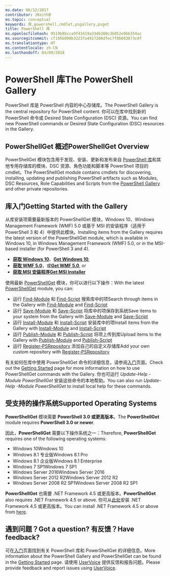 ```yaml
---
ms.date: 06/12/2017
contributor: JKeithB
ms.topic: conceptual
keywords: 库,powershell,cmdlet,psgallery,psget
title: PowerShell 库
ms.openlocfilehash: 9519b8bcca9f43419a33db380c3b852e9bb354ac
ms.sourcegitcommit: cf195b090b3223fa4917206dfec7f0b603873cdf
ms.translationtype: HT
ms.contentlocale: zh-CN
ms.lasthandoff: 04/09/2018
---
```

# <a name="the-powershell-gallery"></a><span data-ttu-id="35fec-103">PowerShell 库</span><span class="sxs-lookup"><span data-stu-id="35fec-103">The PowerShell Gallery</span></span>

<span data-ttu-id="35fec-104">PowerShell 库是 PowerShell 内容的中心存储库。</span><span class="sxs-lookup"><span data-stu-id="35fec-104">The PowerShell Gallery is the central repository for PowerShell content.</span></span> <span data-ttu-id="35fec-105">你可以在库中找到新的 PowerShell 命令或 Desired State Configuration (DSC) 资源。</span><span class="sxs-lookup"><span data-stu-id="35fec-105">You can find new PowerShell commands or Desired State Configuration (DSC) resources in the Gallery.</span></span>

## <a name="powershellget-overview"></a><span data-ttu-id="35fec-106">PowerShellGet 概述</span><span class="sxs-lookup"><span data-stu-id="35fec-106">PowerShellGet Overview</span></span>

<span data-ttu-id="35fec-107">PowerShellGet 模块包含用于发现、安装、更新和发布来自 [PowerShell 库](https://www.PowerShellGallery.com)和其他专用存储库的模块、DSC 资源、角色功能和脚本等 PowerShell 项目的 cmdlet。</span><span class="sxs-lookup"><span data-stu-id="35fec-107">The PowerShellGet module contains cmdlets for discovering, installing, updating and publishing PowerShell artifacts such as Modules, DSC Resources, Role Capabilities and Scripts from the [PowerShell Gallery](https://www.PowerShellGallery.com) and other private repositories.</span></span>

## <a name="getting-started-with-the-gallery"></a><span data-ttu-id="35fec-108">库入门</span><span class="sxs-lookup"><span data-stu-id="35fec-108">Getting Started with the Gallery</span></span>

<span data-ttu-id="35fec-109">从库安装项需要最新版本的 PowerShellGet 模块，Windows 10、Windows Management Framework (WMF) 5.0 或基于 MSI 的安装程序（适用于 PowerShell 3 和 4）中提供此模块。</span><span class="sxs-lookup"><span data-stu-id="35fec-109">Installing items from the Gallery requires the latest version of the PowerShellGet module, which is available in Windows 10, in Windows Management Framework (WMF) 5.0, or in the MSI-based installer (for PowerShell 3 and 4).</span></span>

- <span data-ttu-id="35fec-110">[**获取 Windows 10**](http://go.microsoft.com/fwlink/?LinkID=624830&clcid=0x409)、</span><span class="sxs-lookup"><span data-stu-id="35fec-110">[**Get Windows 10**](http://go.microsoft.com/fwlink/?LinkID=624830&clcid=0x409),</span></span>
- <span data-ttu-id="35fec-111">[**获取 WMF 5.0**](http://go.microsoft.com/fwlink/?LinkId=398175)，或</span><span class="sxs-lookup"><span data-stu-id="35fec-111">[**Get WMF 5.0**](http://go.microsoft.com/fwlink/?LinkId=398175), or</span></span>
- [<span data-ttu-id="35fec-112">**获取 MSI 安装程序**</span><span class="sxs-lookup"><span data-stu-id="35fec-112">**Get MSI Installer**</span></span>](http://go.microsoft.com/fwlink/?LinkID=746217&clcid=0x409)

<span data-ttu-id="35fec-113">使用最新 [PowerShellGet](http://go.microsoft.com/fwlink/?LinkID=760387&clcid=0x409) 模块，你可以进行以下操作：</span><span class="sxs-lookup"><span data-stu-id="35fec-113">With the latest [PowerShellGet](http://go.microsoft.com/fwlink/?LinkID=760387&clcid=0x409) module, you can:</span></span>

-   <span data-ttu-id="35fec-114">运行 [Find-Module](https://go.microsoft.com/fwlink/?LinkId=821658) 和 [Find-Script](https://go.microsoft.com/fwlink/?LinkId=822322) 搜索库中的项</span><span class="sxs-lookup"><span data-stu-id="35fec-114">Search through items in the Gallery with [Find-Module](https://go.microsoft.com/fwlink/?LinkId=821658) and [Find-Script](https://go.microsoft.com/fwlink/?LinkId=822322)</span></span>
-   <span data-ttu-id="35fec-115">运行 [Save-Module](https://go.microsoft.com/fwlink/?LinkId=821669) 和 [Save-Script](https://go.microsoft.com/fwlink/?LinkId=822334) 将库中的项保存到系统</span><span class="sxs-lookup"><span data-stu-id="35fec-115">Save items to your system from the Gallery with [Save-Module](https://go.microsoft.com/fwlink/?LinkId=821669) and [Save-Script](https://go.microsoft.com/fwlink/?LinkId=822334)</span></span>
-   <span data-ttu-id="35fec-116">运行 [Install-Module](https://go.microsoft.com/fwlink/?LinkId=821663) 和 [Install-Script](https://go.microsoft.com/fwlink/?LinkId=822327) 安装库中的项</span><span class="sxs-lookup"><span data-stu-id="35fec-116">Install items from the Gallery with [Install-Module](https://go.microsoft.com/fwlink/?LinkId=821663) and [Install-Script](https://go.microsoft.com/fwlink/?LinkId=822327)</span></span>
-   <span data-ttu-id="35fec-117">运行 [Publish-Module](https://go.microsoft.com/fwlink/?LinkId=821666) 和 [Publish-Script](https://go.microsoft.com/fwlink/?LinkId=822331) 将项上传到库</span><span class="sxs-lookup"><span data-stu-id="35fec-117">Upload items to the Gallery with [Publish-Module](https://go.microsoft.com/fwlink/?LinkId=821666) and [Publish-Script](https://go.microsoft.com/fwlink/?LinkId=822331)</span></span>
-   <span data-ttu-id="35fec-118">运行 [Register-PSRepository](https://go.microsoft.com/fwlink/?LinkId=821668) 添加自己的自定义存储库</span><span class="sxs-lookup"><span data-stu-id="35fec-118">Add your own custom repository with [Register-PSRepository](https://go.microsoft.com/fwlink/?LinkId=821668)</span></span>

<span data-ttu-id="35fec-119">有关如何在库中使用 PowerShellGet 命令的详细信息，请参阅[入门](psgallery/psgallery_gettingstarted.md)页面。</span><span class="sxs-lookup"><span data-stu-id="35fec-119">Check out the [Getting Started](psgallery/psgallery_gettingstarted.md) page for more information on how to use PowerShellGet commands with the Gallery.</span></span> <span data-ttu-id="35fec-120">你也可运行 *Update-Help -Module PowerShellGet* 安装这些命令的本地帮助。</span><span class="sxs-lookup"><span data-stu-id="35fec-120">You can also run *Update-Help -Module PowerShellGet* to install local help for these commands.</span></span>

## <a name="supported-operating-systems"></a><span data-ttu-id="35fec-121">受支持的操作系统</span><span class="sxs-lookup"><span data-stu-id="35fec-121">Supported Operating Systems</span></span>

<span data-ttu-id="35fec-122">**PowerShellGet** 模块需要 **PowerShell 3.0 或更高版本**。</span><span class="sxs-lookup"><span data-stu-id="35fec-122">The **PowerShellGet** module requires **PowerShell 3.0 or newer**.</span></span>

<span data-ttu-id="35fec-123">因此，**PowerShellGet** 需要以下操作系统之一：</span><span class="sxs-lookup"><span data-stu-id="35fec-123">Therefore, **PowerShellGet** requires one of the following operating systems:</span></span>

- <span data-ttu-id="35fec-124">Windows 10</span><span class="sxs-lookup"><span data-stu-id="35fec-124">Windows 10</span></span>
- <span data-ttu-id="35fec-125">Windows 8.1 专业版</span><span class="sxs-lookup"><span data-stu-id="35fec-125">Windows 8.1 Pro</span></span>
- <span data-ttu-id="35fec-126">Windows 8.1 企业版</span><span class="sxs-lookup"><span data-stu-id="35fec-126">Windows 8.1 Enterprise</span></span>
- <span data-ttu-id="35fec-127">Windows 7 SP1</span><span class="sxs-lookup"><span data-stu-id="35fec-127">Windows 7 SP1</span></span>
- <span data-ttu-id="35fec-128">Windows Server 2016</span><span class="sxs-lookup"><span data-stu-id="35fec-128">Windows Server 2016</span></span>
- <span data-ttu-id="35fec-129">Windows Server 2012 R2</span><span class="sxs-lookup"><span data-stu-id="35fec-129">Windows Server 2012 R2</span></span>
- <span data-ttu-id="35fec-130">Windows Server 2008 R2 SP1</span><span class="sxs-lookup"><span data-stu-id="35fec-130">Windows Server 2008 R2 SP1</span></span>

<span data-ttu-id="35fec-131">**PowerShellGet** 也需要 .NET Framework 4.5 或更高版本。</span><span class="sxs-lookup"><span data-stu-id="35fec-131">**PowerShellGet** also  requires .NET Framework 4.5 or above.</span></span> <span data-ttu-id="35fec-132">你可从[此处](https://msdn.microsoft.com/library/5a4x27ek.aspx)安装 .NET Framework 4.5 或更高版本。</span><span class="sxs-lookup"><span data-stu-id="35fec-132">You can install .NET Framework 4.5 or above from [here](https://msdn.microsoft.com/library/5a4x27ek.aspx).</span></span>


## <a name="got-a-question-have-feedback"></a><span data-ttu-id="35fec-133">遇到问题？</span><span class="sxs-lookup"><span data-stu-id="35fec-133">Got a question?</span></span> <span data-ttu-id="35fec-134">有反馈？</span><span class="sxs-lookup"><span data-stu-id="35fec-134">Have feedback?</span></span>

<span data-ttu-id="35fec-135">可在[入门](psgallery/psgallery_gettingstarted.md)页面找到有关 PowerShell 库和 PowerShellGet 的详细信息。</span><span class="sxs-lookup"><span data-stu-id="35fec-135">More information about the PowerShell Gallery and PowerShellGet can be found in the [Getting Started](psgallery/psgallery_gettingstarted.md) page.</span></span> <span data-ttu-id="35fec-136">请使用 [UserVoice](http://windowsserver.uservoice.com/forums/301869-powershell) 提供反馈和报告问题。</span><span class="sxs-lookup"><span data-stu-id="35fec-136">Please provide feedback and report issues using [UserVoice](http://windowsserver.uservoice.com/forums/301869-powershell).</span></span>